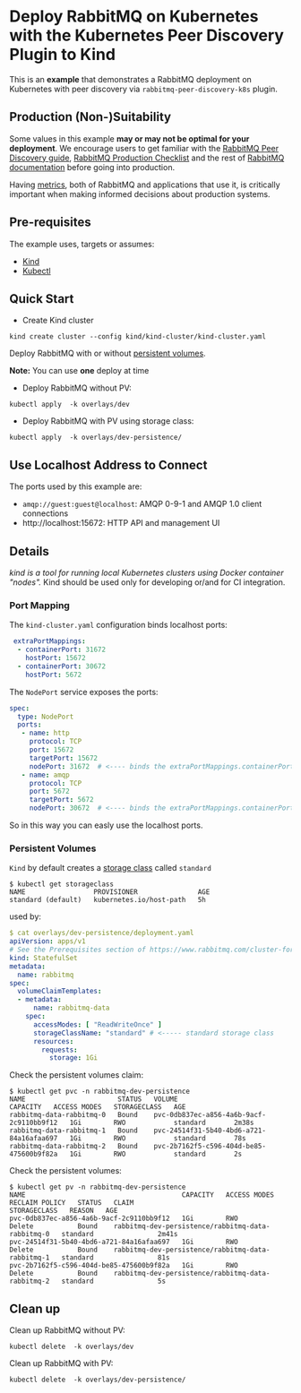 # Deploy RabbitMQ on Kubernetes with the Kubernetes Peer Discovery Plugin to Kind

This is an **example** that demonstrates a RabbitMQ deployment on Kubernetes with peer discovery
via `rabbitmq-peer-discovery-k8s` plugin.

## Production (Non-)Suitability

Some values in this example **may or may not be optimal for your deployment**. We encourage users
to get familiar with the [RabbitMQ Peer Discovery guide](https://www.rabbitmq.com/cluster-formation.html), [RabbitMQ Production Checklist](https://www.rabbitmq.com/production-checklist.html)
and the rest of [RabbitMQ documentation](https://www.rabbitmq.com/documentation.html) before going into production.

Having [metrics](https://www.rabbitmq.com/monitoring.html), both of RabbitMQ and applications that use it,
is critically important when making informed decisions about production systems.


## Pre-requisites

The example uses, targets or assumes:

 * [Kind](https://github.com/kubernetes-sigs/kind) 
 * [Kubectl](https://kubernetes.io/docs/tasks/tools/install-kubectl/) 
 
## Quick Start

 * Create Kind cluster 
```
kind create cluster --config kind/kind-cluster/kind-cluster.yaml
```

Deploy RabbitMQ with or without [persistent volumes](https://kubernetes.io/docs/concepts/storage/persistent-volumes/).

**Note:** You can use **one** deploy at time

* Deploy RabbitMQ without PV:
```
kubectl apply  -k overlays/dev
```

* Deploy RabbitMQ with PV using storage class:
```
kubectl apply  -k overlays/dev-persistence/
```

## Use Localhost Address to Connect

The ports used by this example are:

* `amqp://guest:guest@localhost`: AMQP 0-9-1 and AMQP 1.0 client connections
* http://localhost:15672: HTTP API and management UI


## Details

_kind is a tool for running local Kubernetes clusters using Docker container "nodes"._
Kind should be used only for developing or/and for CI integration.

### Port Mapping
The `kind-cluster.yaml` configuration binds localhost ports:

```yaml
 extraPortMappings:
  - containerPort: 31672
    hostPort: 15672
  - containerPort: 30672
    hostPort: 5672
```

The `NodePort` service exposes the ports: 
```yaml
spec:
  type: NodePort
  ports:
   - name: http
     protocol: TCP
     port: 15672
     targetPort: 15672
     nodePort: 31672  # <---- binds the extraPortMappings.containerPort 31672
   - name: amqp
     protocol: TCP
     port: 5672
     targetPort: 5672
     nodePort: 30672  # <---- binds the extraPortMappings.containerPort 30672
```

So in this way you can easly use the localhost ports.

### Persistent Volumes

`Kind` by default creates a [storage class](https://kubernetes.io/docs/concepts/storage/storage-classes/) called `standard`
```
$ kubectl get storageclass
NAME                 PROVISIONER               AGE
standard (default)   kubernetes.io/host-path   5h
```

used by:
```yaml
$ cat overlays/dev-persistence/deployment.yaml
apiVersion: apps/v1
# See the Prerequisites section of https://www.rabbitmq.com/cluster-formation.html#peer-discovery-k8s.
kind: StatefulSet
metadata:
  name: rabbitmq
spec:
  volumeClaimTemplates:
  - metadata:
      name: rabbitmq-data
    spec:
      accessModes: [ "ReadWriteOnce" ]
      storageClassName: "standard" # <----- standard storage class
      resources:
        requests:
          storage: 1Gi
```

Check the persistent volumes claim:
```
$ kubectl get pvc -n rabbitmq-dev-persistence
NAME                       STATUS   VOLUME                                     CAPACITY   ACCESS MODES   STORAGECLASS   AGE
rabbitmq-data-rabbitmq-0   Bound    pvc-0db837ec-a856-4a6b-9acf-2c9110bb9f12   1Gi        RWO            standard       2m38s
rabbitmq-data-rabbitmq-1   Bound    pvc-24514f31-5b40-4bd6-a721-84a16afaa697   1Gi        RWO            standard       78s
rabbitmq-data-rabbitmq-2   Bound    pvc-2b7162f5-c596-404d-be85-475600b9f82a   1Gi        RWO            standard       2s
```

Check the persistent volumes:
```
$ kubectl get pv -n rabbitmq-dev-persistence
NAME                                       CAPACITY   ACCESS MODES   RECLAIM POLICY   STATUS   CLAIM                                               STORAGECLASS   REASON   AGE
pvc-0db837ec-a856-4a6b-9acf-2c9110bb9f12   1Gi        RWO            Delete           Bound    rabbitmq-dev-persistence/rabbitmq-data-rabbitmq-0   standard                2m41s
pvc-24514f31-5b40-4bd6-a721-84a16afaa697   1Gi        RWO            Delete           Bound    rabbitmq-dev-persistence/rabbitmq-data-rabbitmq-1   standard                81s
pvc-2b7162f5-c596-404d-be85-475600b9f82a   1Gi        RWO            Delete           Bound    rabbitmq-dev-persistence/rabbitmq-data-rabbitmq-2   standard                5s
```

## Clean up

Clean up RabbitMQ without PV:
```
kubectl delete  -k overlays/dev
```

Clean up RabbitMQ with PV:
```
kubectl delete  -k overlays/dev-persistence/
```


